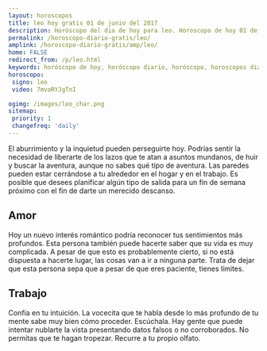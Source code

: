 ```yaml
---
layout: horoscopos
title: leo hoy gratis 01 de junio del 2017 
description: Horóscopo del dia de hoy para leo. Horoscopo de hoy 01 de junio del 2017. Las predicciones de amor, trabajo, vida personal gratis.
permalink: /horoscopo-diario-gratis/leo/
amplink: /horoscopo-diario-gratis/amp/leo/
home: FALSE
redirect_from: /p/leo.html
keywords: horóscopo de hoy, horóscopo diario, horóscopo, horoscopos diarios gratis del dia de hoy, horóscopo diario gratis,horóscopo 2017, horóscopo esperanza gracia, horoscopo leo hoy, horoscop, horóscopos gratis, horoscopo leo, horoscopo leo 2017, Tarot, Astrologia, Zodíaco, leo, horoscopo gratis
horoscopo:
 signo: leo
 video: 7mvaRYJgTnI

ogimg: /images/leo_char.png
sitemap:
 priority: 1
 changefreq: 'daily'
---
```



El aburrimiento y la inquietud pueden perseguirte hoy. Podrías sentir la necesidad de liberarte de los lazos que te atan a asuntos mundanos, de huir y buscar la aventura, aunque no sabes qué tipo de aventura. Las paredes pueden estar cerrándose a tu alrededor en el hogar y en el trabajo. Es posible que desees planificar algún tipo de salida para un fin de semana próximo con el fin de darte un merecido descanso.

## Amor

Hoy un nuevo interés romántico podría reconocer tus sentimientos más profundos. Esta persona también puede hacerte saber que su vida es muy complicada. A pesar de que esto es probablemente cierto, si no está dispuesta a hacerte lugar, las cosas van a ir a ninguna parte. Trata de dejar que esta persona sepa que a pesar de que eres paciente, tienes límites.

## Trabajo

Confía en tu intuición. La vocecita que te habla desde lo más profundo de tu mente sabe muy bien cómo proceder. Escúchala. Hay gente que puede intentar nublarte la vista presentando datos falsos o no corroborados. No permitas que te hagan tropezar. Recurre a tu propio olfato.